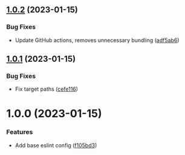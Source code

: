 ## [1.0.2](https://github.com/perxhealth/eslint-config-perxhealth/compare/v1.0.1...v1.0.2) (2023-01-15)


### Bug Fixes

* Update GitHub actions, removes unnecessary bundling ([adf5ab6](https://github.com/perxhealth/eslint-config-perxhealth/commit/adf5ab6bbf8428608fc963c885fb2ddcc3d15f39))

## [1.0.1](https://github.com/perxhealth/eslint-config-perxhealth/compare/v1.0.0...v1.0.1) (2023-01-15)


### Bug Fixes

* Fix target paths ([cefe116](https://github.com/perxhealth/eslint-config-perxhealth/commit/cefe116b11b2b3a8da5eec18c35f14231f0507ed))

# 1.0.0 (2023-01-15)


### Features

* Add base eslint config ([f105bd3](https://github.com/perxhealth/eslint-config-perxhealth/commit/f105bd323f0103e9ae3cccaeb32e7a3a3f9c9613))
